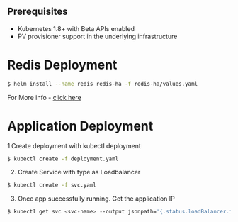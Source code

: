## Prerequisites

- Kubernetes 1.8+ with Beta APIs enabled
- PV provisioner support in the underlying infrastructure

# Redis Deployment

```bash
$ helm install --name redis redis-ha -f redis-ha/values.yaml
```
For More info - [click here](https://github.com/Sathishwar/tasks/blob/master/redis-ha/README.md)

# Application Deployment

1.Create deployment with kubectl deployment

```bash
$ kubectl create -f deployment.yaml
```
2. Create Service with type as Loadbalancer

```bash
$ kubectl create -f svc.yaml
```
3. Once app successfully running. Get the application IP

```bash
$ kubectl get svc <svc-name> --output jsonpath='{.status.loadBalancer.ingress[0].ip}'
```